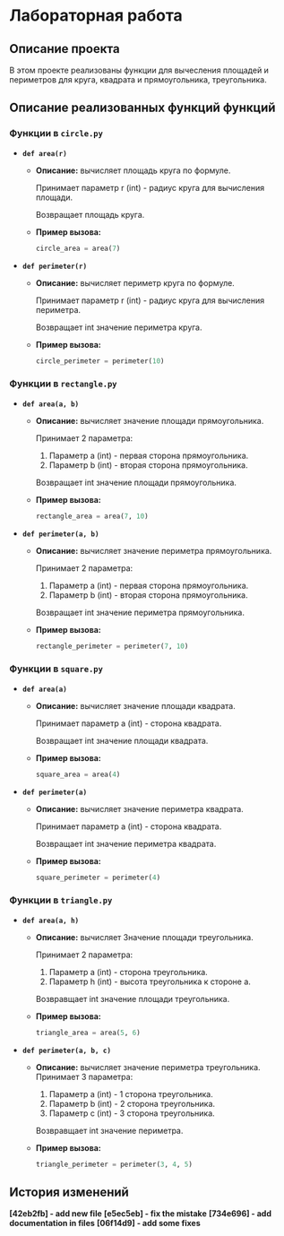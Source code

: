 # Лабораторная работа

## Описание проекта
В этом проекте реализованы функции для вычесления площадей и периметров для круга, квадрата и прямоугольника, треугольника.

## Описание реализованных функций функций

### Функции в `circle.py`
* **`def area(r)`**
    * **Описание:** вычисляет площадь круга по формуле.

      Принимает параметр r (int) - радиус круга для вычисления площади.

      Возвращает площадь круга.
    * **Пример вызова:**
      ```python
      circle_area = area(7)
      ```
* **`def perimeter(r)`**
    * **Описание:** вычисляет периметр круга по формуле.

        Принимает параметр r (int) - радиус круга для вычисления периметра.

        Возвращает int значение периметра круга.

    * **Пример вызова:**
      ```python
      circle_perimeter = perimeter(10)
      ```

### Функции в `rectangle.py`
* **`def area(a, b)`**
    * **Описание:** вычисляет значение площади прямоугольника.
        
        Принимает 2 параметра:
        1) Параметр a (int) - первая сторона прямоугольника.
        2) Параметр b (int) - вторая сторона прямоугольника.
    
        Возвращает int значение площади прямоугольника.

    - **Пример вызова:**
      ```python
      rectangle_area = area(7, 10)
      ```
* **`def perimeter(a, b)`**
    * **Описание:** вычисляет значение периметра прямоугольника.

        Принимает 2 параметра:
        1) Параметр a (int) - первая сторона прямоугольника.
        2) Параметр b (int) - вторая сторона прямоугольника.

        Возвращает int значение периметра прямоугольника.

    * **Пример вызова:**
      ```python
      rectangle_perimeter = perimeter(7, 10)
      ```

### Функции в `square.py`
* **`def area(a)`**
    * **Описание:** вычисляет значение площади квадрата.

        Принимает параметр a (int) - сторона квадрата.
    
        Возвращает int значение площади квадрата.
    * **Пример вызова:**
      ```python
      square_area = area(4)
      ```
* **`def perimeter(a)`**
    * **Описание:** вычисляет значение периметра квадрата.

        Принимает параметр a (int) - сторона квадрата.
    
        Возвращает int значение периметра квадрата.
    * **Пример вызова:**
      ```python
      square_perimeter = perimeter(4)
      ```

### Функции в `triangle.py`
* **`def area(a, h)`**
    * **Описание:** вычисляет Значение площади треугольника.
        
        Принимает 2 параметра:
        1) Параметр a (int) - сторона треугольника.
        2) Параметр h (int) - высота треугольника к стороне a.
        
        Возвравщает int значение площади треугольника.
    * **Пример вызова:**
      ```python
      triangle_area = area(5, 6)
      ```
* **`def perimeter(a, b, c)`**
    * **Описание:** вычисляет значение периметра треугольника.
        Принимает 3 параметра:
        1) Параметр a (int) - 1 сторона треугольника.
        2) Параметр b (int) - 2 сторона треугольника.
        3) Параметр c (int) - 3 сторона треугольника.
        
        Возвравщает int значение периметра.
    * **Пример вызова:**
      ```python
      triangle_perimeter = perimeter(3, 4, 5)
      ```

## История изменений
**[42eb2fb] - add new file**
**[e5ec5eb] - fix the mistake**
**[734e696] - add documentation in files** 
**[06f14d9] - add some fixes**
